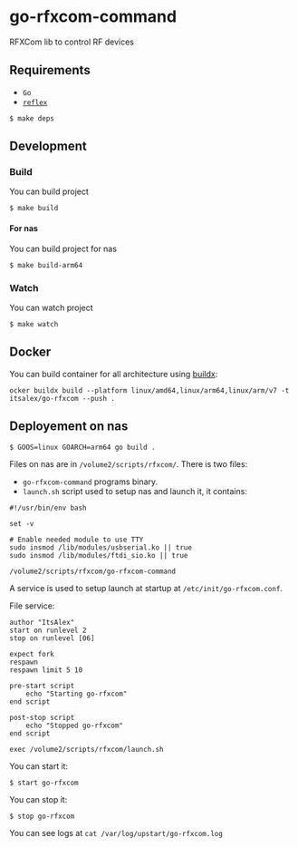 # go-rfxcom-command

RFXCom lib to control RF devices

## Requirements

- `Go`
- [`reflex`](https://github.com/cespare/reflex)

```
$ make deps
```

## Development

### Build

You can build project

```
$ make build
```

#### For nas

You can build project for nas

```
$ make build-arm64
```

### Watch

You can watch project

```
$ make watch
```

## Docker

You can build container for all architecture using
[buildx](https://docs.docker.com/buildx/working-with-buildx/):

```
ocker buildx build --platform linux/amd64,linux/arm64,linux/arm/v7 -t itsalex/go-rfxcom --push .
```

## Deployement on nas

```
$ GOOS=linux GOARCH=arm64 go build .
```

Files on nas are in `/volume2/scripts/rfxcom/`. There is two files:

- `go-rfxcom-command` programs binary.
- `launch.sh` script used to setup nas and launch it, it contains:

```
#!/usr/bin/env bash

set -v

# Enable needed module to use TTY
sudo insmod /lib/modules/usbserial.ko || true
sudo insmod /lib/modules/ftdi_sio.ko || true

/volume2/scripts/rfxcom/go-rfxcom-command
```

A service is used to setup launch at startup at `/etc/init/go-rfxcom.conf`.

File service:

```
author "ItsAlex"
start on runlevel 2
stop on runlevel [06]

expect fork
respawn
respawn limit 5 10

pre-start script
    echo "Starting go-rfxcom"
end script

post-stop script
    echo "Stopped go-rfxcom"
end script

exec /volume2/scripts/rfxcom/launch.sh
```

You can start it:

```
$ start go-rfxcom
```

You can stop it:

```
$ stop go-rfxcom
```

You can see logs at `cat /var/log/upstart/go-rfxcom.log`
